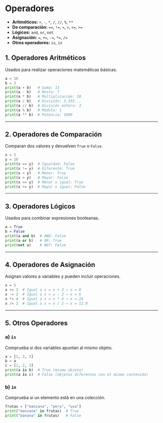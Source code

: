 # Operadores
- **Aritméticos:** `+`, `-`, `*`, `/`, `//`, `%`, `**`
- **De comparación:** `==`, `!=`, `<`, `>`, `<=`, `>=`
- **Lógicos:** `and`, `or`, `not`
- **Asignación:** `=`, `+=`, `-=`, `*=`, `/=`
- **Otros operadores:** `is`, `in`

## **1. Operadores Aritméticos**
Usados para realizar operaciones matemáticas básicas.
```python
a = 10
b = 3
print(a + b)   # Suma: 13
print(a - b)   # Resta: 7
print(a * b)   # Multiplicación: 30
print(a / b)   # División: 3.333...
print(a // b)  # División entera: 3
print(a % b)   # Módulo: 1
print(a ** b)  # Potencia: 1000
```

---

## **2. Operadores de Comparación**
Comparan dos valores y devuelven `True` o `False`.
```python
x = 5
y = 10
print(x == y)  # Igualdad: False
print(x != y)  # Diferente: True
print(x < y)   # Menor: True
print(x > y)   # Mayor: False
print(x <= y)  # Menor o igual: True
print(x >= y)  # Mayor o igual: False
```

---

## **3. Operadores Lógicos**
Usados para combinar expresiones booleanas.
```python
a = True
b = False
print(a and b)  # AND: False
print(a or b)   # OR: True
print(not a)    # NOT: False
```

---

## **4. Operadores de Asignación**
Asignan valores a variables y pueden incluir operaciones.
```python
x = 5
x += 3  # Igual a x = x + 3 → x = 8
x -= 2  # Igual a x = x - 2 → x = 6
x *= 4  # Igual a x = x * 4 → x = 24
x /= 2  # Igual a x = x / 2 → x = 12.0
```

---

## **5. Otros Operadores**
### a) `is`
Comprueba si dos variables apuntan al mismo objeto.
```python
a = [1, 2, 3]
b = a
c = [1, 2, 3]
print(a is b)  # True (mismo objeto)
print(a is c)  # False (objetos diferentes con el mismo contenido)
```

### b) `in`
Comprueba si un elemento está en una colección.
```python
frutas = ["manzana", "pera", "uva"]
print("manzana" in frutas)  # True
print("banana" in frutas)   # False
```

